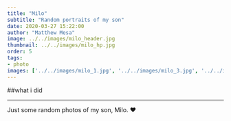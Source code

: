 ```yaml
---
title: "Milo"
subtitle: "Random portraits of my son"
date: 2020-03-27 15:22:00
author: "Matthew Mesa"
image: ../../images/milo_header.jpg
thumbnail: ../../images/milo_hp.jpg
order: 5
tags:
- photo
images: ['../../images/milo_1.jpg', '../../images/milo_3.jpg', '../../images/milo_4.jpg', '../../images/milo_7.jpg', '../../images/milo_8.jpg', '../../images/milo_9.jpg', '../../images/milo_10.jpg', '../../images/milo_13.jpg']
---
```


##what i did

***

Just some random photos of my son, Milo. ❤️